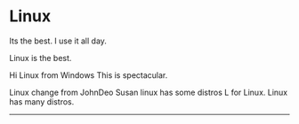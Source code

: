 # Linux

Its the best. I use it all day.

Linux is the best.

Hi Linux from Windows
This is spectacular.

Linux change from JohnDeo Susan
linux has some distros
L for Linux.
Linux has many distros.
<hr>
